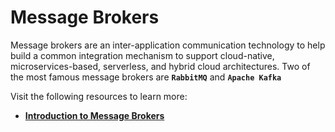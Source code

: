 # **Message Brokers**

Message brokers are an inter-application communication technology to help build a common integration mechanism to support cloud-native, microservices-based, serverless, and hybrid cloud architectures. Two of the most famous message brokers are **`RabbitMQ`** and **`Apache Kafka`**

Visit the following resources to learn more:

- **[Introduction to Message Brokers](https://www.youtube.com/watch?v=57Qr9tk6Uxc)**
